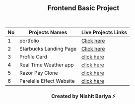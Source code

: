  <div align="center">   <h2> Frontend  Basic  Project  </h2>    </div>                              

<br> 

  <div align="center"> 
  
  
|  No | Projects Names    | Live Projects Links |   
|-----------|---------------|-----------------|
|      1      |    portfolio          |     [Click here](https://portfoliowebsitebyn.netlify.app/)            |          
|      2      |    Starbucks Landing Page           |  [Click here](https://starbuckslandingpagebyme.netlify.app/)                |          
|      3      |    Profile Card           |   [click here](https://app.netlify.com/sites/profile-card-nishit/overview)               |          
|      4      |      Real Time Weather app         |    [click here](https://nishitbaria.github.io/Real-Time-Weather.github.io/)              |          
|      5      |      Razor Pay Clone         |     [click here](https://razorpay-by-nishit.netlify.app/)             |          
|      6      |       Parelelle Effect Website        |     [click here](https://sensational-narwhal-911183.netlify.app/)             |          


</div>
  <h3 align="center"> Created by Nishit Bariya ⚡ </h3>
